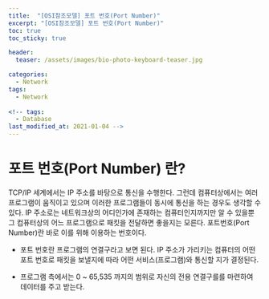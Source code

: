 ```yaml
---
title:  "[OSI참조모델] 포트 번호(Port Number)"
excerpt: "[OSI참조모델] 포트 번호(Port Number)"
toc: true
toc_sticky: true

header:
  teaser: /assets/images/bio-photo-keyboard-teaser.jpg

categories:
  - Network
tags:
  - Network
  
<!-- tags:
  - Database 
last_modified_at: 2021-01-04 -->
---
```


# 포트 번호(Port Number) 란? 

TCP/IP 세계에서는 IP 주소를 바탕으로 통신을 수행한다. 그런데 컴퓨터상에서는 여러 프로그램이 움직이고 있으며 이러한 프로그램들이 동시에 통신을 하는 경우도 
생각할 수 있다. IP 주소로는 네트워크상의 어디인가에 존재하는 컴퓨터인지까지만 알 수 있을뿐 그 컴퓨터상의 어느 프로그램으로 패킷을 전달하면 좋을지는 모른다.
포트번호(Port Number)란 바로 이를 위해 이용하는 번호이다.

- 포트 번호란 프로그램의 연결구라고 보면 된다. IP 주소가 가리키는 컴퓨터의 어떤 포트 번호로 패킷을 보낼지에 따라 어떤 서비스(프로그램)와 통신할 지가 결정된다.

- 프로그램 측에서는 0 ~ 65,535 까지의 범위로 자신의 전용 연결구를를 마련하여 데이터를 주고 받는다.
